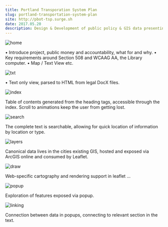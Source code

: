 ```yaml
---
title: Portland Transporation System Plan
slug: portland-transportation-system-plan
site: http://pbot-tsp.surge.sh
date: 2017.05.20
description: Design & Development of public policy & GIS data presenting the City of Portlands plans for 20 years of public works development. The project has a back end that generates searchable, performant web content from canonical .docx files, as well as presenting an application for exploring GIS data.
---
```


![home](https://photos.smugmug.com/Projects/Transporation-service-plan/i-FDz7Dm7/0/06d8752b/X5/home-X5.png)

• Introduce project, public money and accountability, what for and why. 
• Key requirements around Section 508 and WCAAG AA, the Library computer.
• Map / Text View etc.

![txt](https://photos.smugmug.com/Projects/Transporation-service-plan/i-wtLbM6q/0/e06f6dea/X4/txt-X4.png)

• Text only view, parsed to HTML from legal DocX files.

![index](https://photos.smugmug.com/Projects/Transporation-service-plan/i-JB6728d/0/44ff0340/XL/index-XL.gif)

Table of contents generated from the heading tags, accessible through the index. Scroll to animations keep the user from getting lost.

![search](https://photos.smugmug.com/Projects/Transporation-service-plan/i-6xkt8ZR/0/866a11d6/XL/search-XL.gif)

The complete text is searchable, allowing for quick location of  information by location or type.

![layers](https://photos.smugmug.com/Projects/Transporation-service-plan/i-WDDb2MV/0/f418990b/X5/layers-X5.png)

Canonical data lives in the cities existing GIS, hosted and exposed via ArcGIS online and consumed by Leaflet.

![draw](https://photos.smugmug.com/Projects/Transporation-service-plan/i-X4MQVL2/0/5ff57824/X5/draw-X5.png)

Web-specific cartography and rendering support in leaflet …

![popup](https://photos.smugmug.com/Projects/Transporation-service-plan/i-z3tjSrh/0/5aa8532d/X5/popup-X5.png)

Exploration of features exposed via popup.

![linking](https://photos.smugmug.com/Projects/Transporation-service-plan/i-2ZnZVsk/0/a06a6e02/XL/linking-XL.gif)

Connection between data in popups, connecting to relevant section in the text.